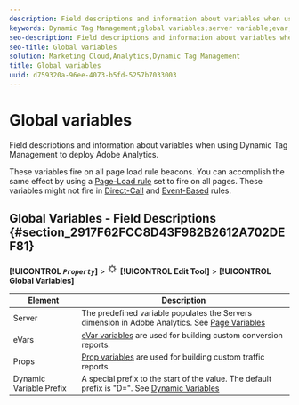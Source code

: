 ```yaml
---
description: Field descriptions and information about variables when using Dynamic Tag Management to deploy Adobe Analytics.
keywords: Dynamic Tag Management;global variables;server variable;evar;props;dynamic variable prefix;dynamic variable
seo-description: Field descriptions and information about variables when using Dynamic Tag Management to deploy Adobe Analytics.
seo-title: Global variables
solution: Marketing Cloud,Analytics,Dynamic Tag Management
title: Global variables
uuid: d759320a-96ee-4073-b5fd-5257b7033003
---
```


# Global variables

Field descriptions and information about variables when using Dynamic Tag Management to deploy Adobe Analytics.

These variables fire on all page load rule beacons. You can accomplish the same effect by using a [Page-Load rule](../../../implement/c-implement-with-dtm/c-rules/t-rules-page-conditions.md#task_69B41CB230EE4530A755D91233F73706) set to fire on all pages. These variables might not fire in [Direct-Call](../../../implement/c-implement-with-dtm/c-rules/t-rules-direct-conditions.md#task_85EB8F01775A402BA53B8298F0AADA09) and [Event-Based](../../../implement/c-implement-with-dtm/c-rules/t-rules-event-conditions.md#task_A122DE72110F4579A91F9D96D92D39FC) rules.

## Global Variables - Field Descriptions {#section_2917F62FCC8D43F982B2612A702DEF81}

**[!UICONTROL  *`Property`*]** > ![](assets/settings_gear.png) **[!UICONTROL Edit Tool]** > **[!UICONTROL Global Variables]** 

| Element | Description |
|--- |--- |
|Server|The predefined variable populates the  Servers dimension in Adobe Analytics. See [Page Variables](/help/implement/js-implementation/c-variables/page-variables.md)|
|eVars|[eVar variables](/help/implement/js-implementation/c-variables/page-variables.md) are used for building custom conversion reports.|
|Props|[Prop variables](/help/implement/js-implementation/c-variables/page-variables.md) are used for building custom traffic reports.|
|Dynamic Variable Prefix|A special prefix to the start of the value. The default prefix is "D=". See [Dynamic Variables](/help/implement/js-implementation/c-variables/dynvars-overview.md)|

